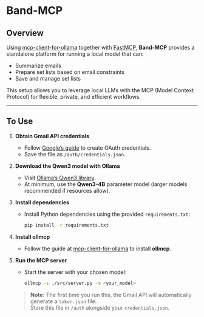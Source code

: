 # Band-MCP

## Overview

Using [mcp-client-for-ollama](https://github.com/jonigl/mcp-client-for-ollama) together with [FastMCP](https://gofastmcp.com/getting-started/welcome), **Band-MCP** provides a standalone platform for running a local model that can:

- Summarize emails  
- Prepare set lists based on email constraints  
- Save and manage set lists  

This setup allows you to leverage local LLMs with the MCP (Model Context Protocol) for flexible, private, and efficient workflows.

---

## To Use

1. **Obtain Gmail API credentials**  
   - Follow [Google’s guide](https://developers.google.com/workspace/guides/create-credentials) to create OAuth credentials.  
   - Save the file as `/auth/credentials.json`.  

2. **Download the Qwen3 model with Ollama**  
   - Visit [Ollama’s Qwen3 library](https://ollama.com/library/qwen3).  
   - At minimum, use the **Qwen3-4B** parameter model (larger models recommended if resources allow).  

3. **Install dependencies**  
   - Install Python dependencies using the provided `requirements.txt`:  
     ```bash
     pip install -r requirements.txt
     ```

4. **Install ollmcp**  
   - Follow the guide at [mcp-client-for-ollama](https://github.com/jonigl/mcp-client-for-ollama) to install **ollmcp**.  

5. **Run the MCP server**  
   - Start the server with your chosen model:  
     ```bash
     ollmcp -s ./src/server.py -m <your_model>
     ```
   > **Note:** The first time you run this, the Gmail API will automatically generate a `token.json` file.  
   > Store this file in `/auth` alongside your `credentials.json`.  
